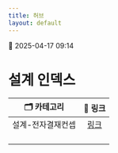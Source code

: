 ```yaml
---
title: 허브
layout: default
---
```

📅 2025-04-17 09:14
# 설계 인덱스

| 🗂️ 카테고리  |            📄  링크             |
| --------- | :---------------------------: |
| 설계-전자결재컨셉 | [링크](./전자결재시스템_코드_아키텍처_컨셉_정리) |
|           |                               |
|           |                               |
|           |                               |
|           |                               |

